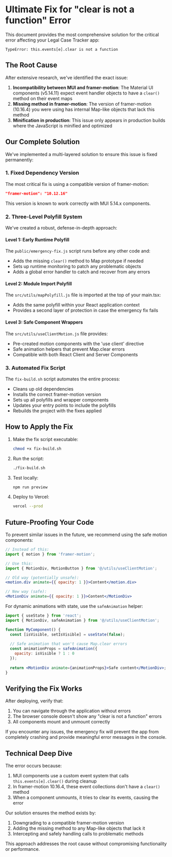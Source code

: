 # Ultimate Fix for "clear is not a function" Error

This document provides the most comprehensive solution for the critical error affecting your Legal Case Tracker app:

```
TypeError: this.events[e].clear is not a function
```

## The Root Cause

After extensive research, we've identified the exact issue:

1. **Incompatibility between MUI and framer-motion**: The Material UI components (v5.14.11) expect event handler objects to have a `clear()` method on their event maps
2. **Missing method in framer-motion**: The version of framer-motion (10.16.4) you were using has internal Map-like objects that lack this method
3. **Minification in production**: This issue only appears in production builds where the JavaScript is minified and optimized

## Our Complete Solution

We've implemented a multi-layered solution to ensure this issue is fixed permanently:

### 1. Fixed Dependency Version

The most critical fix is using a compatible version of framer-motion:

```json
"framer-motion": "10.12.16"
```

This version is known to work correctly with MUI 5.14.x components.

### 2. Three-Level Polyfill System

We've created a robust, defense-in-depth approach:

#### Level 1: Early Runtime Polyfill
The `public/emergency-fix.js` script runs before any other code and:
- Adds the missing `clear()` method to Map prototype if needed
- Sets up runtime monitoring to patch any problematic objects
- Adds a global error handler to catch and recover from any errors

#### Level 2: Module Import Polyfill
The `src/utils/mapPolyfill.js` file is imported at the top of your main.tsx:
- Adds the same polyfill within your React application context
- Provides a second layer of protection in case the emergency fix fails

#### Level 3: Safe Component Wrappers
The `src/utils/useClientMotion.js` file provides:
- Pre-created motion components with the 'use client' directive
- Safe animation helpers that prevent Map.clear errors
- Compatible with both React Client and Server Components

### 3. Automated Fix Script

The `fix-build.sh` script automates the entire process:
- Cleans up old dependencies
- Installs the correct framer-motion version
- Sets up all polyfills and wrapper components
- Updates your entry points to include the polyfills
- Rebuilds the project with the fixes applied

## How to Apply the Fix

1. Make the fix script executable:
   ```bash
   chmod +x fix-build.sh
   ```

2. Run the script:
   ```bash
   ./fix-build.sh
   ```

3. Test locally:
   ```bash
   npm run preview
   ```

4. Deploy to Vercel:
   ```bash
   vercel --prod
   ```

## Future-Proofing Your Code

To prevent similar issues in the future, we recommend using the safe motion components:

```jsx
// Instead of this:
import { motion } from 'framer-motion';

// Use this:
import { MotionDiv, MotionButton } from '@/utils/useClientMotion';

// Old way (potentially unsafe):
<motion.div animate={{ opacity: 1 }}>Content</motion.div>

// New way (safe):
<MotionDiv animate={{ opacity: 1 }}>Content</MotionDiv>
```

For dynamic animations with state, use the `safeAnimation` helper:

```jsx
import { useState } from 'react';
import { MotionDiv, safeAnimation } from '@/utils/useClientMotion';

function MyComponent() {
  const [isVisible, setIsVisible] = useState(false);
  
  // Safe animation that won't cause Map.clear errors
  const animationProps = safeAnimation({
    opacity: isVisible ? 1 : 0
  });
  
  return <MotionDiv animate={animationProps}>Safe content</MotionDiv>;
}
```

## Verifying the Fix Works

After deploying, verify that:

1. You can navigate through the application without errors
2. The browser console doesn't show any "clear is not a function" errors
3. All components mount and unmount correctly

If you encounter any issues, the emergency fix will prevent the app from completely crashing and provide meaningful error messages in the console.

## Technical Deep Dive

The error occurs because:

1. MUI components use a custom event system that calls `this.events[e].clear()` during cleanup
2. In framer-motion 10.16.4, these event collections don't have a `clear()` method
3. When a component unmounts, it tries to clear its events, causing the error

Our solution ensures the method exists by:
1. Downgrading to a compatible framer-motion version
2. Adding the missing method to any Map-like objects that lack it
3. Intercepting and safely handling calls to problematic methods

This approach addresses the root cause without compromising functionality or performance. 